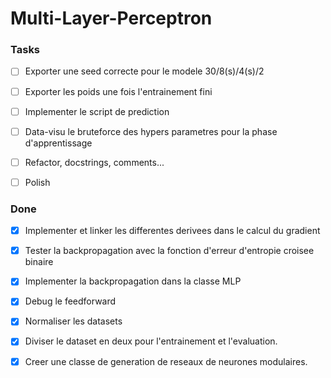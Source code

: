 <h1> Multi-Layer-Perceptron </h1>

<h3> Tasks </h3>

- [ ] Exporter une seed correcte pour le modele 30/8(s)/4(s)/2

- [ ] Exporter les poids une fois l'entrainement fini

- [ ] Implementer le script de prediction

- [ ] Data-visu le bruteforce des hypers parametres pour la phase d'apprentissage

- [ ] Refactor, docstrings, comments...

- [ ] Polish

<h3>Done</h3>

- [x] Implementer et linker les differentes derivees dans le calcul du gradient

- [x] Tester la backpropagation avec la fonction d'erreur d'entropie croisee binaire

- [x] Implementer la backpropagation dans la classe MLP

- [x] Debug le feedforward

- [x] Normaliser les datasets

- [x] Diviser le dataset en deux pour l'entrainement et l'evaluation.

- [x] Creer une classe de generation de reseaux de neurones modulaires.
